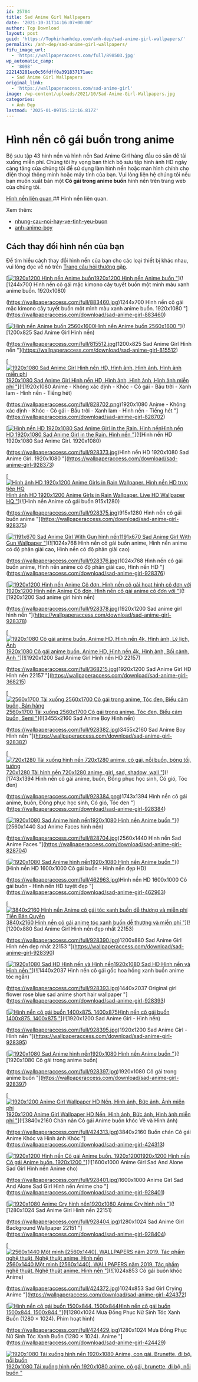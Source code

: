 ```yaml
---
id: 25704
title: Sad Anime Girl Wallpapers
date: '2021-10-31T14:16:07+00:00'
author: Top Download
layout: post
guid: 'https://Tophinhanhdep.com/anh-dep/sad-anime-girl-wallpapers/'
permalink: /anh-dep/sad-anime-girl-wallpapers/
fifu_image_url:
  - 'https://wallpaperaccess.com/full/898503.jpg'
wp_automatic_camp:
  - '8098'
222143281ec0c56fdff0a391837171ae:
  - Sad Anime Girl Wallpapers
original_link:
  - 'https://wallpaperaccess.com/sad-anime-girl'
image: /wp-content/uploads/2021/10/Sad-Anime-Girl-Wallpapers.jpg
categories:
  - Ảnh Đẹp
lastmod: '2025-01-09T15:12:16.817Z'
---
```

# Hình nền cô gái buồn trong anime

Bộ sưu tập 43 hình nền và hình nền Sad Anime Girl hàng đầu có sẵn để tải xuống miễn phí. Chúng tôi hy vọng bạn thích bộ sưu tập hình ảnh HD ngày càng tăng của chúng tôi để sử dụng làm hình nền hoặc màn hình chính cho điện thoại thông minh hoặc máy tính của bạn. Vui lòng liên hệ chúng tôi nếu bạn muốn xuất bản một **Cô gái trong anime buồn** hình nền trên trang web của chúng tôi.

[Hình nền liên quan ](#related) ## Hình nền liên quan.

   
 Xem thêm:

   
- [nhung-cau-noi-hay-ve-tinh-yeu-buon](https://tophinhanhdep.com/nhung-cau-noi-hay/nhung-cau-noi-hay-ve-tinh-yeu-buon/)
- [anh-anime-boy](https://tophinhanhdep.com/anh-anime/anh-anime-boy/)

## Cách thay đổi hình nền của bạn

Để tìm hiểu cách thay đổi hình nền của bạn cho các loại thiết bị khác nhau, vui lòng đọc về nó trên [Trang câu hỏi thường gặp](https://tophinhanhdep.com/faq/).

  
[[![1920x1200 Hình nền Anime buồn](https://wallpaperaccess.com/full/898503.jpg)1920x1200 Hình nền Anime buồn "](https://wallpaperaccess.com/download/sad-anime-girl-898503)](![1244x700 Hình nền cô gái mặc kimono cây tuyết buồn một mình màu xanh anime buồn.  1920x1080)

(https://wallpaperaccess.com/full/883460.jpg)1244x700 Hình nền cô gái mặc kimono cây tuyết buồn một mình màu xanh anime buồn. 1920x1080 "](https://wallpaperaccess.com/download/sad-anime-girl-883460)

[[![Hình nền Anime buồn 2560x1600](https://wallpaperaccess.com/full/928367.jpg)Hình nền Anime buồn 2560x1600 "](https://wallpaperaccess.com/download/sad-anime-girl-928367)](![1200x825 Sad Anime Girl Hình nền)

(https://wallpaperaccess.com/full/815512.jpg)1200x825 Sad Anime Girl Hình nền "](https://wallpaperaccess.com/download/sad-anime-girl-815512)

[[![1920x1080 Sad Anime Girl Hình nền HD, Hình ảnh, Hình ảnh, Hình ảnh miễn phí](https://wallpaperaccess.com/full/424177.jpg)1920x1080 Sad Anime Girl Hình nền HD, Hình ảnh, Hình ảnh, Hình ảnh miễn phí "](https://wallpaperaccess.com/download/sad-anime-girl-424177)](![1920x1080 Anime - Không xác định - Khóc - Cô gái - Bầu trời - Xanh lam - Hình nền - Tiếng hét)

(https://wallpaperaccess.com/full/828702.png)1920x1080 Anime - Không xác định - Khóc - Cô gái - Bầu trời - Xanh lam - Hình nền - Tiếng hét "](https://wallpaperaccess.com/download/sad-anime-girl-828702)

[[![Hình nền HD 1920x1080 Sad Anime Girl in the Rain.  Hình nền](https://wallpaperaccess.com/full/928372.jpg)Hình nền HD 1920x1080 Sad Anime Girl in the Rain. Hình nền "](https://wallpaperaccess.com/download/sad-anime-girl-928372)](![Hình nền HD 1920x1080 Sad Anime Girl.  1920x1080)

(https://wallpaperaccess.com/full/928373.jpg)Hình nền HD 1920x1080 Sad Anime Girl. 1920x1080 "](https://wallpaperaccess.com/download/sad-anime-girl-928373)

[[![Hình ảnh HD 1920x1200 Anime Girls in Rain Wallpaper.  Hình nền HD trực tiếp HQ](https://wallpaperaccess.com/full/928374.jpg)Hình ảnh HD 1920x1200 Anime Girls in Rain Wallpaper. Live HD Wallpaper HQ "](https://wallpaperaccess.com/download/sad-anime-girl-928374)](![Hình nền Anime cô gái buồn 915x1280)

(https://wallpaperaccess.com/full/928375.jpg)915x1280 Hình nền cô gái buồn anime "](https://wallpaperaccess.com/download/sad-anime-girl-928375)

[[![1191x670 Sad Anime Girl With Gun hình nền](https://wallpaperaccess.com/full/225690.png)1191x670 Sad Anime Girl With Gun Wallpaper "](https://wallpaperaccess.com/download/sad-anime-girl-225690)](![1024x768 Hình nền cô gái buồn anime, Hình nền anime có độ phân giải cao, Hình nền có độ phân giải cao)

(https://wallpaperaccess.com/full/928376.jpg)1024x768 Hình nền cô gái buồn anime, Hình nền anime có độ phân giải cao, Hình nền HD "](https://wallpaperaccess.com/download/sad-anime-girl-928376)

[[![1920x1200 Hình nền Anime Cô đơn.  Hình nền cô gái hoạt hình cô đơn với](https://wallpaperaccess.com/full/340856.jpg)1920x1200 Hình nền Anime Cô đơn. Hình nền cô gái anime cô đơn với "](https://wallpaperaccess.com/download/sad-anime-girl-340856)](![1920x1200 Sad anime girl hình nền)

(https://wallpaperaccess.com/full/928378.jpg)1920x1200 Sad anime girl hình nền "](https://wallpaperaccess.com/download/sad-anime-girl-928378)

[[![1920x1080 Cô gái anime buồn, Anime HD, Hình nền 4k, Hình ảnh, Lý lịch, Ảnh](https://wallpaperaccess.com/full/928379.jpg)1920x1080 Cô gái anime buồn, Anime HD, Hình nền 4k, Hình ảnh, Bối cảnh, Ảnh "](https://wallpaperaccess.com/download/sad-anime-girl-928379)](![1920x1200 Sad Anime Girl Hình nền HD 22157)

(https://wallpaperaccess.com/full/368215.jpg)1920x1200 Sad Anime Girl HD Hình nền 22157 "](https://wallpaperaccess.com/download/sad-anime-girl-368215)

[[![2560x1700 Tải xuống 2560x1700 Cô gái trong anime, Tóc đen, Biểu cảm buồn, Bán hàng](https://wallpaperaccess.com/full/928381.png)2560x1700 Tải xuống 2560x1700 Cô gái trong anime, Tóc đen, Biểu cảm buồn, Semi "](https://wallpaperaccess.com/download/sad-anime-girl-928381)](![3455x2160 Sad Anime Boy Hình nền)

(https://wallpaperaccess.com/full/928382.jpg)3455x2160 Sad Anime Boy Hình nền "](https://wallpaperaccess.com/download/sad-anime-girl-928382)

[[![720x1280 Tải xuống hình nền 720x1280 anime, cô gái, nỗi buồn, bóng tối, tường](https://wallpaperaccess.com/full/928383.jpg)720x1280 Tải hình nền 720x1280 anime, girl, sad, shadow, wall "](https://wallpaperaccess.com/download/sad-anime-girl-928383)](![1743x1394 Hình nền cô gái anime, buồn, Đồng phục học sinh, Có gió, Tóc đen)

(https://wallpaperaccess.com/full/928384.png)1743x1394 Hình nền cô gái anime, buồn, Đồng phục học sinh, Có gió, Tóc đen "](https://wallpaperaccess.com/download/sad-anime-girl-928384)

[[![1920x1080 Sad Anime hình nền](https://wallpaperaccess.com/full/828710.jpg)1920x1080 Hình nền Anime buồn "](https://wallpaperaccess.com/download/sad-anime-girl-828710)](![2560x1440 Sad Anime Faces hình nền)

(https://wallpaperaccess.com/full/828704.jpg)2560x1440 Hình nền Sad Anime Faces "](https://wallpaperaccess.com/download/sad-anime-girl-828704)

[[![1920x1080 Sad Anime hình nền](https://wallpaperaccess.com/full/928387.jpg)1920x1080 Hình nền Anime buồn "](https://wallpaperaccess.com/download/sad-anime-girl-928387)](![Hình nền HD 1600x1000 Cô gái buồn - Hình nền đẹp HD)

(https://wallpaperaccess.com/full/462963.jpg)Hình nền HD 1600x1000 Cô gái buồn - Hình nền HD tuyệt đẹp "](https://wallpaperaccess.com/download/sad-anime-girl-462963)

[[![3840x2160 Hình nền Anime cô gái tóc xanh buồn dễ thương và miễn phí Tiền Bản Quyền](https://wallpaperaccess.com/full/928389.jpg)3840x2160 Hình nền cô gái anime tóc xanh buồn dễ thương và miễn phí "](https://wallpaperaccess.com/download/sad-anime-girl-928389)](![1200x880 Sad Anime Girl Hình nền đẹp nhất 22153)

(https://wallpaperaccess.com/full/928390.jpg)1200x880 Sad Anime Girl Hình nền đẹp nhất 22153 "](https://wallpaperaccess.com/download/sad-anime-girl-928390)

[[![1920x1080 Sad HD Hình nền và Hình nền](https://wallpaperaccess.com/full/344676.png)1920x1080 Sad HD Hình nền và Hình nền "](https://wallpaperaccess.com/download/sad-anime-girl-344676)](![1440x2037 Hình nền cô gái gốc hoa hồng xanh buồn anime tóc ngắn)

(https://wallpaperaccess.com/full/928393.jpg)1440x2037 Original girl flower rose blue sad anime short hair wallpaper "](https://wallpaperaccess.com/download/sad-anime-girl-928393)

[[![Hình nền cô gái buồn 1400x875.  1400x875](https://wallpaperaccess.com/full/928394.jpg)Hình nền cô gái buồn 1400x875. 1400x875 "](https://wallpaperaccess.com/download/sad-anime-girl-928394)](![1920x1200 Sad Anime Girl - Hình nền)

(https://wallpaperaccess.com/full/928395.jpg)1920x1200 Sad Anime Girl - Hình nền "](https://wallpaperaccess.com/download/sad-anime-girl-928395)

[[![1920x1080 Sad Anime hình nền](https://wallpaperaccess.com/full/928396.jpg)1920x1080 Hình nền Anime buồn "](https://wallpaperaccess.com/download/sad-anime-girl-928396)](![1920x1080 Cô gái trong anime buồn)

(https://wallpaperaccess.com/full/928397.jpg)1920x1080 Cô gái trong anime buồn "](https://wallpaperaccess.com/download/sad-anime-girl-928397)

[[![1920x1200 Anime Girl Wallpaper HD Nền, Hình ảnh, Bức ảnh, Ảnh miễn phí](https://wallpaperaccess.com/full/254069.jpg)1920x1200 Anime Girl Wallpaper HD Nền, Hình ảnh, Bức ảnh, Hình ảnh miễn phí "](https://wallpaperaccess.com/download/sad-anime-girl-254069)](![3840x2160 Chán nản Cô gái Anime buồn khóc Vẽ và Hình ảnh)

(https://wallpaperaccess.com/full/424313.jpg)3840x2160 Buồn chán Cô gái Anime Khóc và Hình ảnh Khóc "](https://wallpaperaccess.com/download/sad-anime-girl-424313)

[[![1920x1200 Hình nền Cô gái Anime buồn.  1920x1200](https://wallpaperaccess.com/full/928400.jpg)1920x1200 Hình nền Cô gái Anime buồn. 1920x1200 "](https://wallpaperaccess.com/download/sad-anime-girl-928400)](![1600x1000 Anime Girl Sad And Alone Sad Girl Hình nền Anime cho)

(https://wallpaperaccess.com/full/928401.jpg)1600x1000 Anime Girl Sad And Alone Sad Girl Hình nền Anime cho "](https://wallpaperaccess.com/download/sad-anime-girl-928401)

[[![1920x1080 Anime Cry hình nền](https://wallpaperaccess.com/full/928402.png)1920x1080 Anime Cry hình nền "](https://wallpaperaccess.com/download/sad-anime-girl-928402)](![1280x1024 Sad Anime Girl Hình nền 22151)

(https://wallpaperaccess.com/full/928404.jpg)1280x1024 Sad Anime Girl Background Wallpaper 22151 "](https://wallpaperaccess.com/download/sad-anime-girl-928404)

[[![2560x1440 Một mình [2560x1440].  WALLPAPERS năm 2019. Tác phẩm nghệ thuật, Nghệ thuật anime, Hình nền](https://wallpaperaccess.com/full/875785.jpg)2560x1440 Một mình \[2560x1440\]. WALLPAPERS năm 2019. Tác phẩm nghệ thuật, Nghệ thuật anime, Hình nền "](https://wallpaperaccess.com/download/sad-anime-girl-875785)](![1024x853 Cô gái buồn khóc Anime)

(https://wallpaperaccess.com/full/424372.jpg)1024x853 Sad Girl Crying Anime "](https://wallpaperaccess.com/download/sad-anime-girl-424372)

[[![Hình nền cô gái buồn 1500x844.  1500x844](https://wallpaperaccess.com/full/928407.jpg)Hình nền cô gái buồn 1500x844. 1500x844 "](https://wallpaperaccess.com/download/sad-anime-girl-928407)](![1280x1024 Mưa Đồng Phục Nữ Sinh Tóc Xanh Buồn (1280 × 1024).  Phim hoạt hình)

(https://wallpaperaccess.com/full/424429.jpg)1280x1024 Mưa Đồng Phục Nữ Sinh Tóc Xanh Buồn (1280 × 1024). Anime "](https://wallpaperaccess.com/download/sad-anime-girl-424429)

[![1920x1080 Tải xuống hình nền 1920x1080 Anime, con gái, Brunette, đi bộ, nỗi buồn](https://wallpaperaccess.com/full/928408.jpg)1920x1080 Tải xuống hình nền 1920x1080 anime, cô gái, brunette, đi bộ, nỗi buồn "](https://wallpaperaccess.com/download/sad-anime-girl-928408)
